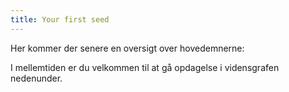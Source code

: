 ```yaml
---
title: Your first seed
---
```


Her kommer der senere en oversigt over hovedemnerne:



I mellemtiden er du velkommen til at gå opdagelse i vidensgrafen nedenunder.




